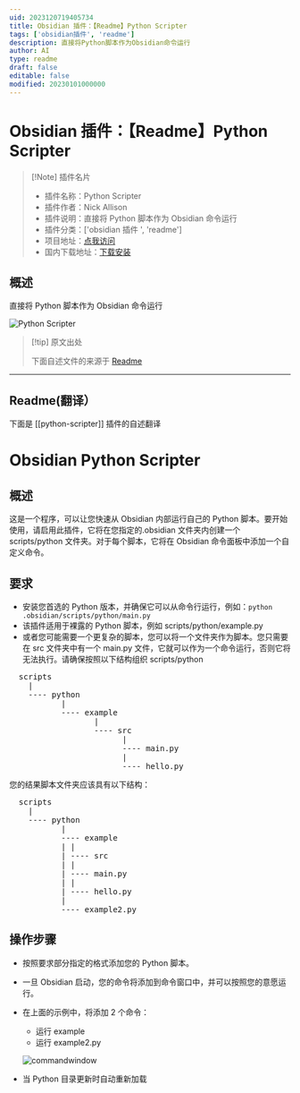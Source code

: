 ```yaml
---
uid: 2023120719405734
title: Obsidian 插件：【Readme】Python Scripter
tags: ['obsidian插件', 'readme']
description: 直接将Python脚本作为Obsidian命令运行
author: AI
type: readme
draft: false
editable: false
modified: 20230101000000
---
```


# Obsidian 插件：【Readme】Python Scripter

> [!Note] 插件名片
> - 插件名称：Python Scripter
> - 插件作者：Nick Allison
> - 插件说明：直接将 Python 脚本作为 Obsidian 命令运行
> - 插件分类：['obsidian 插件 ', 'readme']
> - 项目地址：[点我访问](https://github.com/nickrallison/obsidian-python-scripter)
> - 国内下载地址：[下载安装](https://pkmer.cn/products/plugin/pluginMarket/?python-scripter)

## 概述

直接将 Python 脚本作为 Obsidian 命令运行

![Python Scripter](https://cdn.pkmer.cn/covers/python-scripter.png!pkmer)

> [!tip] 原文出处
>
>下面自述文件的来源于 [Readme](https://ghproxy.net/https://raw.githubusercontent.com/nickrallison/obsidian-python-scripter/master/README.md)
>

---

## Readme(翻译）

下面是 [[python-scripter]] 插件的自述翻译

# Obsidian Python Scripter

## 概述

这是一个程序，可以让您快速从 Obsidian 内部运行自己的 Python 脚本。要开始使用，请启用此插件，它将在您指定的.obsidian 文件夹内创建一个 scripts/python 文件夹。对于每个脚本，它将在 Obsidian 命令面板中添加一个自定义命令。

## 要求

- 安装您首选的 Python 版本，并确保它可以从命令行运行，例如：```python .obsidian/scripts/python/main.py```
- 该插件适用于裸露的 Python 脚本，例如 scripts/python/example.py
- 或者您可能需要一个更复杂的脚本，您可以将一个文件夹作为脚本。您只需要在 src 文件夹中有一个 main.py 文件，它就可以作为一个命令运行，否则它将无法执行。请确保按照以下结构组织 scripts/python
<pre>
  scripts
    |
    ---- python
           |
           ---- example
                  |
                  ---- src
                        |
                        ---- main.py
                        |
                        ---- hello.py
</pre>

   您的结果脚本文件夹应该具有以下结构：

  <pre>
  scripts
    |
    ---- python
           |
           ---- example
           | |
           | ---- src
           | |
           | ---- main.py
           | |
           | ---- hello.py
           |
           ---- example2.py
</pre>

## 操作步骤

 - 按照要求部分指定的格式添加您的 Python 脚本。
 - 一旦 Obsidian 启动，您的命令将添加到命令窗口中，并可以按照您的意愿运行。
 - 在上面的示例中，将添加 2 个命令：
 	- 运行 example
  	- 运行 example2.py

   ![commandwindow](https://cdn.pkmer.cn/covers/python-scripter_1_0.png!pkmer)

- 当 Python 目录更新时自动重新加载




